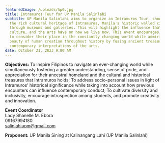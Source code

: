```yaml
---
featuredImage: /uploads/hp6.jpg
title: Intramuros Tour for UP Manila Salinlahi
subtitle: UP Manila Salinlahi aims to organize an Intramuros Tour, showcasing
  the rich cultural heritage of Intramuros, Manila's historic walled city,
  through museums and galleries. This will highlight the influence that history,
  culture, and the arts have on how we live now. This event encourages attendees
  to consider their place in the constantly changing world while admiring the
  beauty of human creation throughout history by fusing ancient treasures with
  contemporary interpretations of the arts.
date: October 21, 2023 9:00 AM
---
```

**O﻿bjectives:** To inspire Filipinos to navigate an ever-changing world while simultaneously fostering a greater understanding, sense of pride, and appreciation for their ancestral homeland and the cultural and historical treasures that Intramuros holds; To address socio-personal issues in light of Intramuros' historical significance while taking into account how previous encounters can influence contemporary conduct; To cultivate diversity and inclusivity, encourage introspection among students, and promote creativity and innovation.

**E﻿vent Coordinator**\
Lady Shanelle M. Ebora\
09167994180\
salinlahiupm@gmail.com

**P﻿roponent:** UP Manila Sining at Kalinangang Lahi (UP Manila Salinlahi)